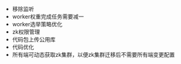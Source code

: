 * 移除监听
* worker权重完成任务需要减一
* worker选举策略优化
* zk权限管理
* 代码包上传公用库
* 代码优化
* 所有端可动态获取zk集群，以便zk集群迁移后不需要所有端变更配置